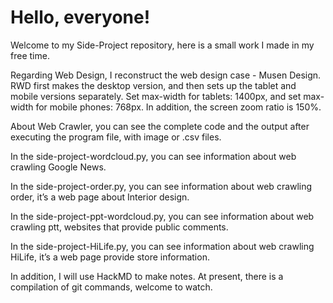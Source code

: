 # Hello, everyone!
Welcome to my Side-Project repository, here is a small work I made in my free time.

Regarding Web Design, I reconstruct the web design case - Musen Design. RWD first makes the desktop version, and then sets up the tablet and mobile versions separately. Set max-width for tablets: 1400px, and set max-width for mobile phones: 768px. In addition, the screen zoom ratio is 150%.

About Web Crawler, you can see the complete code and the output after executing the program file, with image or .csv files.

In the side-project-wordcloud.py, you can see information about web crawling Google News.

In the side-project-order.py, you can see information about web crawling order, it’s a web page about Interior design.

In the side-project-ppt-wordcloud.py, you can see information about web crawling ptt, websites that provide public comments.

In the side-project-HiLife.py, you can see information about web crawling HiLife, it’s a web page provide store information.

In addition, I will use HackMD to make notes. At present, there is a compilation of git commands, welcome to watch.

